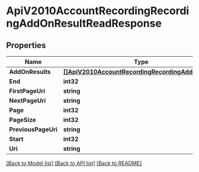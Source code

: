 # ApiV2010AccountRecordingRecordingAddOnResultReadResponse

## Properties

Name | Type | Description | Notes
------------ | ------------- | ------------- | -------------
**AddOnResults** | [**[]ApiV2010AccountRecordingRecordingAddOnResult**](api.v2010.account.recording.recording_add_on_result.md) |  | [optional] 
**End** | **int32** |  | [optional] 
**FirstPageUri** | **string** |  | [optional] 
**NextPageUri** | **string** |  | [optional] 
**Page** | **int32** |  | [optional] 
**PageSize** | **int32** |  | [optional] 
**PreviousPageUri** | **string** |  | [optional] 
**Start** | **int32** |  | [optional] 
**Uri** | **string** |  | [optional] 

[[Back to Model list]](../README.md#documentation-for-models) [[Back to API list]](../README.md#documentation-for-api-endpoints) [[Back to README]](../README.md)


